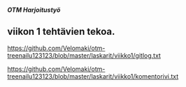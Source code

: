 ##### OTM Harjoitustyö

## viikon **1** tehtävien tekoa.

https://github.com/Velomaki/otm-treenailu123123/blob/master/laskarit/viikko1/gitlog.txt

https://github.com/Velomaki/otm-treenailu123123/blob/master/laskarit/viikko1/komentorivi.txt
